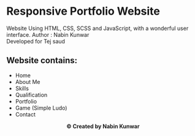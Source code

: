 # Responsive Portfolio Website 

Website Using HTML, CSS, SCSS and JavaScript, with a wonderful user interface.
Author : Nabin Kunwar
<br>
Developed for Tej saud
 
## Website contains: 

- Home
- About Me
- Skills
- Qualification
- Portfolio
- Game (Simple Ludo)
- Contact

<p align="center"><b>© Created by Nabin Kunwar</b></p?
